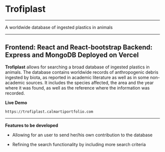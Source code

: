 # Trofiplast 

---

A worldwide database of ingested plastics in animals

---
Frontend: React and React-bootstrap
Backend:  Express and MongoDB
Deployed on Vercel
---

**Trofiplast** allows for searching a broad database of ingested plastics in animals. The database contains worldwide records of anthropogenic debris ingested by biota, as reported in academic literature as well as in some non-academic sources. It includes the species affected, the area and the year where it was found, as well as the reference where the information was recorded.

**Live Demo**

```
https://trofiplast.calmartiportfolio.com
```

---

**Features to be developed**
 
* Allowing for an user to send her/his own contribution to the database

* Refining the search functionality by including more search criteria
